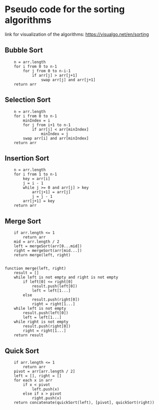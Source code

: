 # Pseudo code for the sorting algorithms
link for visualization of the algorithms: https://visualgo.net/en/sorting

## Bubble Sort
```function bubbleSort(arr)
    n = arr.length
    for i from 0 to n-1
        for j from 0 to n-i-1
            if arr[j] > arr[j+1]
                swap arr[j] and arr[j+1]
    return arr
```


## Selection Sort
```function selectionSort(arr)
    n = arr.length
    for i from 0 to n-1
        minIndex = i
        for j from i+1 to n-1
            if arr[j] < arr[minIndex]
                minIndex = j
        swap arr[i] and arr[minIndex]
    return arr
```


## Insertion Sort
```function insertionSort(arr)
    n = arr.length
    for i from 1 to n-1
        key = arr[i]
        j = i - 1
        while j >= 0 and arr[j] > key
            arr[j+1] = arr[j]
            j = j - 1
        arr[j+1] = key
    return arr
```


## Merge Sort
```function mergeSort(arr)
    if arr.length <= 1
        return arr
    mid = arr.length / 2
    left = mergeSort(arr[0...mid])
    right = mergeSort(arr[mid...])
    return merge(left, right)


function merge(left, right)
    result = []
    while left is not empty and right is not empty
        if left[0] <= right[0]
            result.push(left[0])
            left = left[1...]
        else
            result.push(right[0])
            right = right[1...]
    while left is not empty
        result.push(left[0])
        left = left[1...]
    while right is not empty
        result.push(right[0])
        right = right[1...]
    return result
```


## Quick Sort
```function quickSort(arr)
    if arr.length <= 1
        return arr
    pivot = arr[arr.length / 2]
    left = [], right = []
    for each x in arr
        if x < pivot
            left.push(x)
        else if x > pivot
            right.push(x)
    return concatenate(quickSort(left), [pivot], quickSort(right))
```
